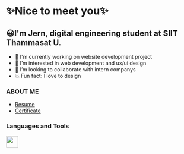 #  ✨Nice to meet you✨

##  😃I'm Jern, digital engineering student at SIIT Thammasat U.

* 🌱 I'm currently working on website development  project 
* 📌 I’m interested in web development and ux/ui design
* 👀 I’m looking to collaborate with intern companys
* 💥 Fun fact: I love to design 

### ABOUT ME
* [Resume](https://drive.google.com/file/d/10mIKFOAATUDiBUOBq65igGDNZwsyRdyM/view)
* [Certificate](https://drive.google.com/drive/folders/1imYcK3777P9R6aYOUNU9D5dQKAmOpXv0?usp=sharing) 

### Languages and Tools
<img height = "32" width = "32" src ="https://cdn.jsdelivr.net/npm/simple-icons@v3/icons/[HTML5].svg"/>